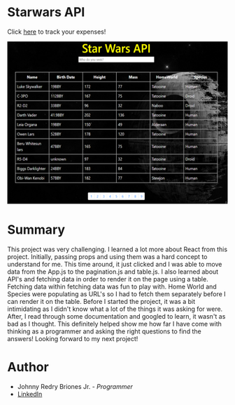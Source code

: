 # Starwars API

Click [here](https://johnnys-react-expense-tracker.herokuapp.com/) to track your expenses!

![Star Wars API](src/readMeScreenshot.png)

# Summary

This project was very challenging. I learned a lot more about React from this project. Initially, passing props and using them was a hard concept to understand for me. This time around, it just clicked and I was able to move data from the App.js to the pagination.js and table.js. I also learned about API's and fetching data in order to render it on the page using a table. Fetching data within fetching data was fun to play with. Home World and Species were populating as URL's so I had to fetch them separately before I can render it on the table. Before I started the project, it was a bit intimidating as I didn't know what a lot of the things it was asking for were. After, I read through some documentation and googled to learn, it wasn't as bad as I thought. This definitely helped show me how far I have come with thinking as a programmer and asking the right questions to find the answers! Looking forward to my next project!  


# Author
* Johnny Redry Briones Jr. - *Programmer*
* [LinkedIn](https://www.linkedin.com/in/johnny-briones-b6068383/)